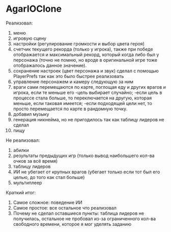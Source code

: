 # AgarIOClone
Реализовал:

1. меню
2. игровую сцену
3. настройки (регулирование громкости и выбор цвета героя)
4. счетчик текущего рекорда (только у игрока), также при победе отображается и максимальный рекорд, который когда либо был у персонажа (точно не помню, но вроде в оригинальной игре тоже отображалось данное значение).
5. сохранение настроек (цвет персонажа и звук) сделал с помощью PlayerPrefs так как это было быстрее реализовать
6. управление персонажем и камеру следующую за ним
7. враги сами перемещаются по карте, поглощая еду и других врагов и игрока, если те меньше его -цель выбирает случайно; -если цель в процессе стала больше, то переключается на другую, которая меньше, если таковая имеется; -если подходящей цели нет, то просто перемещается по карте в рандомную точку.
8. добавил музыку
9. генерация никнейма, но не пригодилось так как таблицу лидеров не сделал
10. пищу

Не реализовал:

1. абилки
2. результаты предыдущих игр (только вывод наибольшего кол-ва очков за всё время)
3. таблицу лидеров
4. ИИ не убегает от крупных врагов (убегает только если тот был его целью, до того как стал больше)
5. мультиплеер

Краткий итог:

1. Самое сложное: поведение ИИ
2. Самое простое: все остальное что реализовал
3. Почему не сделал оставшиеся пункты: таблица лидеров не получилась, остальное не пробовал из-за ограниченного кол-ва свободного времени, которое я мог уделять заданию
